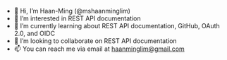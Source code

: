 - 👋 Hi, I’m Haan-Ming (@mshaanminglim)
- 👀 I’m interested in REST API documentation
- 🌱 I’m currently learning about REST API documentation, GitHub, OAuth 2.0, and OIDC
- 💞️ I’m looking to collaborate on REST API documentation
- 📫 You can reach me via email at haanminglim@gmail.com

<!---
mshaanminglim/mshaanminglim is a ✨ special ✨ repository because its `README.md` (this file) appears on your GitHub profile.
You can click the Preview link to take a look at your changes.
--->
